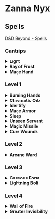 # Zanna Nyx

## Spells

[D&D Beyond - Spells](https://www.dndbeyond.com/sources/basic-rules/spells)

### Cantrips

<details><summary><strong>Light</strong></summary><br>

> **School**: Evocation<br>
> **Level**: Cantrip<br>
> **Casting Time**: 1 action<br>
> **Range**: Touch<br>
> **Components**: V, M (a firefly or phosphoresenct moss<br>
> **Duration**: 1 hr.<br>

> You touch one object that is no larger than 10 feet in any dimension. Until the spell ends, the object sheds bright light in a 20-foot radius and dim light for an additional 20 feet. The light can be colored as you like. Completely covering the object with something opaque blocks the light. The spell ends if you cast it again or dismiss it as an action.
> 
> If you target an object held or worn by a hostile creature, that creature must succeed on a Dexterity saving throw to avoid the spell.

</details>

<details><summary><strong>Ray of Frost</strong></summary><br>

> **School**: Evocation<br>
> **Level**: Cantrip<br>
> **Casting Time**: 1 action<br>
> **Range**: 60 ft.<br>
> **Components**: V, S<br>
> **Duration**: Instantaneous<br>

> A frigid beam of blue-white light streaks toward a creature within range. Make a ranged spell attack against the target. On a hit, it takes 1d8 cold damage, and its speed is reduced by 10 feet until the start of your next turn.
> 
> The spell’s damage increases by 1d8 when you reach 5th level (2d8), 11th level (3d8), and 17th level (4d8).

</details>

<details><summary><strong>Mage Hand</strong></summary><br>

> **School**: Conjuration<br>
> **Level**: Cantrip<br>
> **Casting Time**: 1 action<br>
> **Range**: 30 ft.<br>
> **Components**: V, S<br>
> **Duration**: 1 min.<br>

> A spectral, floating hand appears at a point you choose within range. The hand lasts for the duration or until you dismiss it as an action. The hand vanishes if it is ever more than 30 feet away from you or if you cast this spell again.
> 
> You can use your action to control the hand. You can use the hand to manipulate an object, open an unlocked door or container, stow or retrieve an item from an open container, or pour the contents out of a vial. You can move the hand up to 30 feet each time you use it.
> 
> The hand can't attack, activate magic items, or carry more than 10 pounds.

</details>

### Level 1

<details><summary><strong>Burning Hands</strong></summary><br>

> **School**: Evocation<br>
> **Level**: 1st<br>
> **Casting Time**: 1 action<br>
> **Range**: Self (15-foot cone)<br>
> **Components**: V, S<br>
> **Duration**: Instantaneous<br>

> As you hold your hands with thumbs touching and fingers spread, a thin sheet of flames shoots forth from your outstretched fingertips. Each creature in a 15-foot cone must make a Dexterity saving throw. A creature takes 3d6 fire damage on a failed save, or half as much damage on a successful one.
> 
> The fire ignites any flammable objects in the area that aren’t being worn or carried.
> 
> At Higher Levels. When you cast this spell using a spell slot of 2nd level or higher, the damage increases by 1d6 for each slot level above 1st.

</details>

<details><summary><strong>Chromatic Orb</strong></summary><br>

> **School**: Evocation<br>
> **Level**: 1st<br>
> **Casting Time**: 1 action<br>
> **Range**: 90 ft.<br>
> **Components**: V, S, M (a diamond worth at least 50 gp)<br>
> **Duration**: Instantaneous<br>

> You hurl a 4-inch-diameter sphere of energy at a creature that you can see within range. You choose acid, cold, fire, lightning, poison, or thunder for the type of orb you create, and then make a ranged spell attack against the target. If the attack hits, the creature takes 3d8 damage of the type you chose.
> 
> At Higher Levels. When you cast this spell using a spell slot of 2nd level or higher, the damage increases by 1d8 for each slot level above 1st.

</details>

<details><summary><strong>Identify</strong></summary><br>

> **School**: Divination<br>
> **Level**: 1st<br>
> **Casting Time**: 1 min. (ritual only)<br>
> **Range**: Touch<br>
> **Components**: V, S, M (a pearl worth at least 100 gp and an owl feather)<br>
> **Duration**: Instantaneous<br>

> You choose one object that you must touch throughout the casting of the spell. If it is a magic item or some other magic-imbued object, you learn its properties and how to use them, whether it requires attunement to use, and how many charges it has, if any. You learn whether any spells are affecting the item and what they are. If the item was created by a spell, you learn which spell created it.
> 
> If you instead touch a creature throughout the casting, you learn what spells, if any, are currently affecting it.

</details>

<details><summary><strong>Mage Armor</strong></summary><br>

> **School**: Abjuration<br>
> **Level**: 1st<br>
> **Casting Time**: 1 action<br>
> **Range**: Touch<br>
> **Components**: V, S, M (a piece of cured leather)<br>
> **Duration**: 8 hrs.<br>

> You touch a willing creature who isn’t wearing armor, and a protective magical force surrounds it until the spell ends. The target’s base AC becomes 13 + its Dexterity modifier. The spell ends if the target dons armor or if you dismiss the spell as an action.

</details>

<details><summary><strong>Sleep</strong></summary><br>

> **School**: Enchantment<br>
> **Level**: 1st<br>
> **Casting Time**: 1 action<br>
> **Range**: 90 ft.<br>
> **Components**: V, S, M (a pinch of fine sand, rose petals, or a cricket)<br>
> **Duration**: 1 min.<br>

> This spell sends creatures into a magical slumber. Roll 5d8; the total is how many hit points of creatures this spell can affect. Creatures within 20 feet of a point you choose within range are affected in ascending order of their current hit points (ignoring unconscious creatures).
> 
> Starting with the creature that has the lowest current hit points, each creature affected by this spell falls unconscious until the spell ends, the sleeper takes damage, or someone uses an action to shake or slap the sleeper awake. Subtract each creature’s hit points from the total before moving on to the creature with the next lowest hit points. A creature’s hit points must be equal to or less than the remaining total for that creature to be affected.
> 
> Undead and creatures immune to being charmed aren’t affected by this spell.
> 
> At Higher Levels. When you cast this spell using a spell slot of 2nd level or higher, roll an additional 2d8 for each slot level above 1st.

</details>

<details><summary><strong>Unseen Servant</strong></summary><br>

> **School**: Conjuration<br>
> **Level**: 1st<br>
> **Casting Time**: 1 action<br>
> **Range**: 60 ft.<br>
> **Components**: V, S, M (a bit of string and of wood)<br>
> **Duration**: 1 hr.<br>

> This spell creates an invisible, mindless, shapeless, Medium force that performs simple tasks at your command until the spell ends. The servant springs into existence in an unoccupied space on the ground within range. It has AC 10, 1 hit point, and a Strength of 2, and it can’t attack. If it drops to 0 hit points, the spell ends.
> 
> Once on each of your turns as a bonus action, you can mentally command the servant to move up to 15 feet and interact with an object. The servant can perform simple tasks that a human servant could do, such as fetching things, cleaning, mending, folding clothes, lighting fires, serving food, and pouring wine. Once you give the command, the servant performs the task to the best of its ability until it completes the task, then waits for your next command.
> 
> If you command the servant to perform a task that would move it more than 60 feet away from you, the spell ends.

</details>

<details><summary><strong>Magic Missile</strong></summary><br>

> **School**: Evocation<br>
> **Level**: 1st<br>
> **Casting Time**: 1 action<br>
> **Range**: 120 ft.<br>
> **Components**: V, S<br>
> **Duration**: Instantaneous<br>

> You create three glowing darts of magical force. Each dart hits a creature of your choice that you can see within range. A dart deals 1d4 + 1 force damage to its target. The darts all strike simultaneously, and you can direct them to hit one creature or several.
>
> At Higher Levels. When you cast this spell using a spell slot of 2nd level or higher, the spell creates one more dart for each slot level above 1st.

</details>

<details><summary><strong>Cure Wounds</strong></summary><br>

> **School**: Evocation<br>
> **Level**: 1st<br>
> **Casting Time**: 1 action<br>
> **Range**: Touch<br>
> **Components**: V, S<br>
> **Duration**: Instantaneous<br>

> A creature you touch regains a number of hit points equal to 1d8 + your spellcasting ability modifier. This spell has no effect on undead or constructs.
>
> At Higher Levels. When you cast this spell using a spell slot of 2nd level or higher, the healing increases by 1d8 for each slot level above 1st.

</details>

### Level 2

<details><summary><strong>Arcane Ward</strong></summary><br>

> Starting at 2nd level, you can weave magic around yourself for protection. When you cast an abjuration spell of 1st level or higher, you can simultaneously use a strand of the spell's magic to create a magical ward on yourself that lasts until you finish a long rest. The ward has hit points equal to twice your wizard level + your Intelligence modifier. Whenever you take damage, the ward takes the damage instead. If this damage reduces the ward to 0 hit points, you take any remaining damage.
>
> While the ward has 0 hit points, it can't absorb damage, but its magic remains. Whenever you cast an abjuration spell of 1st level or higher, the ward regains a number of hit points equal to twice the level of the spell.
>
> Once you create the ward, you can't create it again until you finish a long rest.
>
> PHB 115

</details>

### Level 3

<details><summary><strong>Gaseous Form</strong></summary><br>

> **School**: Transmutation<br>
> **Level**: 3rd<br>
> **Casting Time**: 1 action<br>
> **Range**: Touch<br>
> **Components**: V, S, M (a bit of gauze and a wisp of smoke)<br>
> **Duration**: Concentration, up to 1 hour<br>

> You transform a willing creature you touch, along with everything it’s wearing and carrying, into a misty cloud for the duration. The spell ends if the creature drops to 0 hit points. An incorporeal creature isn’t affected.
>
> While in this form, the target’s only method of movement is a flying speed of 10 feet. The target can enter and occupy the space of another creature. The target has resistance to nonmagical damage, and it has advantage on Strength, Dexterity, and Constitution saving throws. The target can pass through small holes, narrow openings, and even mere cracks, though it treats liquids as though they were solid surfaces. The target can’t fall and remains hovering in the air even when stunned or otherwise incapacitated.
>
> While in the form of a misty cloud, the target can’t talk or manipulate objects, and any objects it was carrying or holding can’t be dropped, used, or otherwise interacted with. The target can’t attack or cast spells.

</details>

<details><summary><strong>Lightning Bolt</strong></summary><br>

> **School**: Evocation<br>
> **Level**: 3rd<br>
> **Casting Time**: 1 action<br>
> **Range**: Self (100-foot line)<br>
> **Components**: V, S, M (a bit of fur and a rod of amber, crystal, or glass)<br>
> **Duration**: Instantaneous<br>

> A stroke of lightning forming a line 100 feet long and 5 feet wide blasts out from you in a direction you choose. Each creature in the line must make a Dexterity saving throw. A creature takes 8d6 lightning damage on a failed save, or half as much damage on a successful one.
>
> The lightning ignites flammable objects in the area that aren’t being worn or carried.
>
> At Higher Levels. When you cast this spell using a spell slot of 4th level or higher, the damage increases by 1d6 for each slot level above 3rd.

</details>

### Level 4

<details><summary><strong>Wall of Fire</strong></summary><br>

> **School**: Evocation<br>
> **Level**: 4th<br>
> **Casting Time**: 1 action<br>
> **Range**: 120 ft.<br>
> **Components**: V, S, M (a small piece of phosphorus)<br>
> **Duration**: Concentration, up to 1 minute<br>

> You create a wall of fire on a solid surface within range. You can make the wall up to 60 feet long, 20 feet high, and 1 foot thick, or a ringed wall up to 20 feet in diameter, 20 feet high, and 1 foot thick. The wall is opaque and lasts for the duration.
>
> When the wall appears, each creature within its area must make a Dexterity saving throw. On a failed save, a creature takes 5d8 fire damage, or half as much damage on a successful save.
>
> One side of the wall, selected by you when you cast this spell, deals 5d8 fire damage to each creature that ends its turn within 10 feet of that side or inside the wall. A creature takes the same damage when it enters the wall for the first time on a turn or ends its turn there. The other side of the wall deals no damage.
>
> At Higher Levels. When you cast this spell using a spell slot of 5th level or higher, the damage increases by 1d8 for each slot level above 4th.
</details>

<details><summary><strong>Greater Invisibility</strong></summary><br>

> **School**: Illusion<br>
> **Level**: 4th<br>
> **Casting Time**: 1 action<br>
> **Range**: Touch<br>
> **Components**: V, S<br>
> **Duration**: Concentration, up to 1 minute<br>

> You or a creature you touch becomes invisible until the spell ends. Anything the target is wearing or carrying is invisible as long as it is on the target’s person.

</details>



